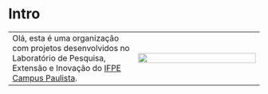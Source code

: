 # Intro

<table border="0" cellspacing="0" cellpadding="0">
  <tr>
    <td width="50%">
      Olá, esta é uma organização com projetos desenvolvidos no Laboratório de Pesquisa, Extensão e Inovação do <a href="https://portal.ifpe.edu.br/paulista" target="_blank"/>IFPE Campus Paulista</a>.
    </td>
    <td width="50%">
      <img src="https://github.com/user-attachments/assets/6b2eb385-5e8e-482d-a2bd-5e6023df12b7" width="100%">
    </td>
  </tr>
</table>

<!--

**Here are some ideas to get you started:**

🙋‍♀️ A short introduction - what is your organization all about?
🌈 Contribution guidelines - how can the community get involved?
👩‍💻 Useful resources - where can the community find your docs? Is there anything else the community should know?
🍿 Fun facts - what does your team eat for breakfast?
🧙 Remember, you can do mighty things with the power of [Markdown](https://guides.github.com/features/mastering-markdown/)
-->
